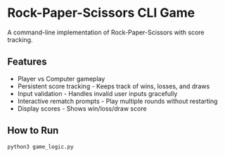 # Rock-Paper-Scissors CLI Game

A command-line implementation of Rock-Paper-Scissors with score tracking.

## Features
- Player vs Computer gameplay
- Persistent score tracking - Keeps track of wins, losses, and draws
- Input validation - Handles invalid user inputs gracefully
- Interactive rematch prompts - Play multiple rounds without restarting
- Display scores - Shows win/loss/draw score

## How to Run
```bash
python3 game_logic.py